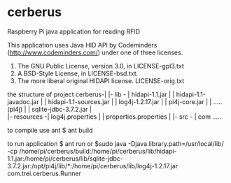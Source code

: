 cerberus
========

Raspberry Pi java application for reading RFID

This application uses Java HID API by Codeminders (http://www.codeminders.com/)
under one of three licenses.
1. The GNU Public License, version 3.0, in LICENSE-gpl3.txt
2. A BSD-Style License, in LICENSE-bsd.txt.
3. The more liberal original HIDAPI license. LICENSE-orig.txt

the structure of project
cerberus-|
         |- lib    -   | hidapi-1.1.jar
		 |		       | hidapi-1.1-javadoc.jar
		 |             | hidapi-1.1-sources.jar
		 |		       | log4j-1.2.17.jar
		 |		       | pi4j-core.jar
		 |		       | ..... (pi4j)
		 |		       | sqlite-jdbc-3.7.2.jar
		 |			   
		 |- resources -| log4j.properties
		 |             | properties.properties
		 | 
		 |- src    -   | com .....

to compile use ant
$ ant build

to run application
$ ant run
or
$sudo java -Djava.library.path=/usr/local/lib/ -cp /home/pi/cerberus/build:/home/pi/cerberus/lib/hidapi-1.1.jar:/home/pi/cerberus/lib/sqlite-jdbc-3.7.2.jar:/opt/pi4j/lib/*:/home/pi/cerberus/lib/log4j-1.2.17.jar   com.trei.cerberus.Runner		 
